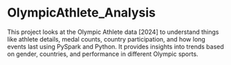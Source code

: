 # OlympicAthlete_Analysis
This project looks at the Olympic Athlete data [2024] to understand things like athlete details, medal counts,
country participation, and how long events last using PySpark and Python.
It provides insights into trends based on gender, countries, and performance in different Olympic sports.
